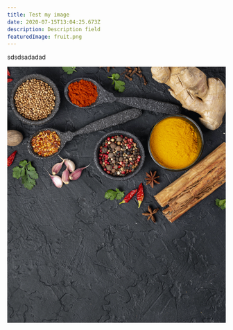 ```yaml
---
title: Test my image
date: 2020-07-15T13:04:25.673Z
description: Description field
featuredImage: fruit.png
---
```


sdsdsadadad

![test](fruit.jpg "test")
